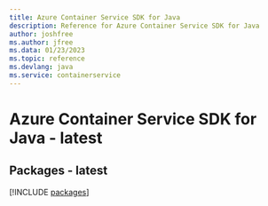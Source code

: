 ```yaml
---
title: Azure Container Service SDK for Java
description: Reference for Azure Container Service SDK for Java
author: joshfree
ms.author: jfree
ms.data: 01/23/2023
ms.topic: reference
ms.devlang: java
ms.service: containerservice
---
```

# Azure Container Service SDK for Java - latest
## Packages - latest
[!INCLUDE [packages](container-service-index.md)]